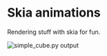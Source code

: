 # Skia animations

Rendering stuff with skia for fun.

![simple_cube.py output](https://github.com/sujaldev/skia-animations/blob/main/docs/simple_cube.gif?raw=True)